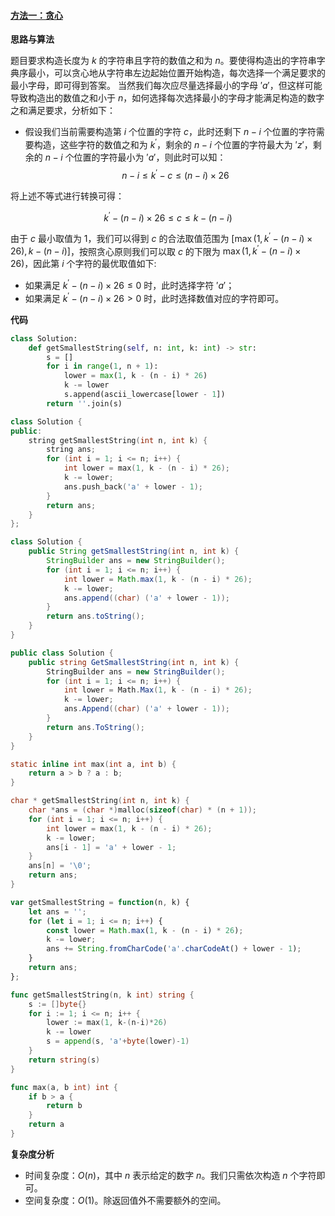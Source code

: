 ﻿#### [方法一：贪心](https://leetcode.cn/problems/smallest-string-with-a-given-numeric-value/solutions/2075934/ju-you-gei-ding-shu-zhi-de-zui-xiao-zi-f-e0e4/)

**思路与算法**

题目要求构造长度为 $k$ 的字符串且字符的数值之和为 $n$。要使得构造出的字符串字典序最小，可以贪心地从字符串左边起始位置开始构造，每次选择一个满足要求的最小字母，即可得到答案。 当然我们每次应尽量选择最小的字母 $'a'$，但这样可能导致构造出的数值之和小于 $n$，如何选择每次选择最小的字母才能满足构造的数字之和满足要求，分析如下：

-   假设我们当前需要构造第 $i$ 个位置的字符 $c$，此时还剩下 $n−i$ 个位置的字符需要构造，这些字符的数值之和为 $k^{'}$，剩余的 $n−i$ 个位置的字符最大为 $'z'$，剩余的 $n−i$ 个位置的字符最小为 $'a'$，则此时可以知：
$$n - i \le k^{'} - c \le (n - i) \times 26$$

将上述不等式进行转换可得：

$$k^{'} - (n - i) \times 26 \le c \le k - (n - i)$$

由于 $c$ 最小取值为 $1$，我们可以得到 $c$ 的合法取值范围为 $[\max(1,k^{'} - (n - i) \times 26), k - (n - i)]$，按照贪心原则我们可以取 $c$ 的下限为 $\max(1, k^{'} - (n - i) \times 26)$，因此第 $i$ 个字符的最优取值如下:

-   如果满足 $k^{'} - (n - i) \times 26 \le 0$ 时，此时选择字符 $'a'$；
-   如果满足 $k^{'} - (n - i) \times 26 > 0$ 时，此时选择数值对应的字符即可。

**代码**

```python
class Solution:
    def getSmallestString(self, n: int, k: int) -> str:
        s = []
        for i in range(1, n + 1):
            lower = max(1, k - (n - i) * 26)
            k -= lower
            s.append(ascii_lowercase[lower - 1])
        return ''.join(s)
```

```cpp
class Solution {
public:
    string getSmallestString(int n, int k) {
        string ans;
        for (int i = 1; i <= n; i++) {
            int lower = max(1, k - (n - i) * 26);
            k -= lower;
            ans.push_back('a' + lower - 1);
        }
        return ans;
    }
};
```

```java
class Solution {
    public String getSmallestString(int n, int k) {
        StringBuilder ans = new StringBuilder();
        for (int i = 1; i <= n; i++) {
            int lower = Math.max(1, k - (n - i) * 26);
            k -= lower;
            ans.append((char) ('a' + lower - 1));
        }
        return ans.toString();
    }
}
```

```csharp
public class Solution {
    public string GetSmallestString(int n, int k) {
        StringBuilder ans = new StringBuilder();
        for (int i = 1; i <= n; i++) {
            int lower = Math.Max(1, k - (n - i) * 26);
            k -= lower;
            ans.Append((char) ('a' + lower - 1));
        }
        return ans.ToString();
    }
}
```

```c
static inline int max(int a, int b) {
    return a > b ? a : b;
}

char * getSmallestString(int n, int k) {
    char *ans = (char *)malloc(sizeof(char) * (n + 1));
    for (int i = 1; i <= n; i++) {
        int lower = max(1, k - (n - i) * 26);
        k -= lower;
        ans[i - 1] = 'a' + lower - 1;
    }
    ans[n] = '\0';
    return ans;
}
```

```javascript
var getSmallestString = function(n, k) {
    let ans = '';
    for (let i = 1; i <= n; i++) {
        const lower = Math.max(1, k - (n - i) * 26);
        k -= lower;
        ans += String.fromCharCode('a'.charCodeAt() + lower - 1);
    }
    return ans;
};
```

```go
func getSmallestString(n, k int) string {
    s := []byte{}
    for i := 1; i <= n; i++ {
        lower := max(1, k-(n-i)*26)
        k -= lower
        s = append(s, 'a'+byte(lower)-1)
    }
    return string(s)
}

func max(a, b int) int {
    if b > a {
        return b
    }
    return a
}
```

**复杂度分析**

-   时间复杂度：$O(n)$，其中 $n$ 表示给定的数字 $n$。我们只需依次构造 $n$ 个字符即可。
-   空间复杂度：$O(1)$。除返回值外不需要额外的空间。
